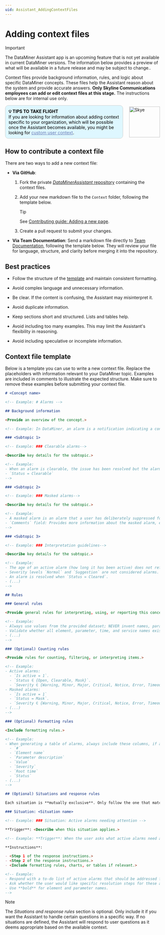 ```yaml
---
uid: Assistant_AddingContextFiles
---
```


# Adding context files

> [!IMPORTANT]
> The DataMiner Assistant app is an upcoming feature that is not yet available in current DataMiner versions. The information below provides a preview of what will be available in a future release and may be subject to change..

Context files provide background information, rules, and logic about specific DataMiner concepts. These files help the Assistant reason about the system and provide accurate answers. **Only Skyline Communications employees can add or edit context files at this stage.** The instructions below are for internal use only.

<div style="display: flex; align-items: center; justify-content: space-between; margin: 0 auto; max-width: 100%;">
  <div style="border: 1px solid #ccc; border-radius: 10px; padding: 10px; flex-grow: 1; background-color: #DEF7FF; margin-right: 20px; color: #000000;">
    <b>💡 TIPS TO TAKE FLIGHT</b><br>
    If you are looking for information about adding context specific to your organization, which will be possible once the Assistant becomes available, you might be looking for <a href="xref:Assistant_UserContext" style="color: #657AB7;">custom user context</a>.
  </div>
  <img src="~/images/Skye.svg" alt="Skye" style="width: 100px; flex-shrink: 0;">
</div>

## How to contribute a context file

There are two ways to add a new context file:

- **Via GitHub**:

  1. Fork the private [*DataMinerAssistant* repository](https://github.com/SkylineCommunications/DataMinerAssistant) containing the context files.

  1. Add your new markdown file to the `Context` folder, following the template below.

     > [!TIP]
     > See [Contributing guide: Adding a new page](xref:CTB_Adding_New_Page).

  1. Create a pull request to submit your changes.

- **Via Team Documentation**: Send a markdown file directly to [Team Documentation](mailto:documentation@skyline.be), following the template below. They will review your file for language, structure, and clarity before merging it into the repository.

## Best practices

- Follow the structure of the [template](#context-file-template) and maintain consistent formatting.

- Avoid complex language and unnecessary information.

- Be clear. If the content is confusing, the Assistant may misinterpret it.

- Avoid duplicate information.

- Keep sections short and structured. Lists and tables help.

- Avoid including too many examples. This may limit the Assistant's flexibility in reasoning.

- Avoid including speculative or incomplete information.

## Context file template

Below is a template you can use to write a new context file. Replace the placeholders with information relevant to your DataMiner topic. Examples are included in comments to illustrate the expected structure. Make sure to remove these examples before submitting your context file.

```md
# <Concept name>

<!-- Example: # Alarms -->

## Background information

<Provide an overview of the concept.>

<!-- Example: In DataMiner, an alarm is a notification indicating a condition or event requiring attention. Alarms are triggered by predefined thresholds, user-defined conditions, or background processes.-->

### <Subtopic 1>

<!-- Example: ### Clearable alarms-->

<Describe key details for the subtopic.>

<!-- Example:
- When an alarm is clearable, the issue has been resolved but the alarm record still remains open.
- `Status = Clearable`
-->

### <Subtopic 2>

<!-- Example: ### Masked alarms-->

<Describe key details for the subtopic.>

<!-- Example:
- A masked alarm is an alarm that a user has deliberately suppressed for a period of time or until it is unmasked or cleared.
- `Comments` field: Provides more information about the masked alarm, e.g. who masked it, when was it masked, and how long will it remain masked. For example: `Element masked by <name> @ 2025-08-28 08:43:38 until unmasking`
-->

### <Subtopic 3>

<!-- Example: ### Interpretation guidelines-->

<Describe key details for the subtopic.>

<!-- Example:
- The age of an active alarm (how long it has been active) does not reflect its seriousness.
- Severity levels `Normal` and `Suggestion` are not considered alarms.
- An alarm is resolved when `Status = Cleared`.
- (...)
-->

## Rules

### General rules

<Provide general rules for interpreting, using, or reporting this concept.>

<!-- Example:
- Always use values from the provided dataset; NEVER invent names, parameters, severities, or numbers.
- Validate whether all element, parameter, time, and service names exist in the dataset before including them.
- (...)
-->

### (Optional) Counting rules

<Provide rules for counting, filtering, or interpreting items.>

<!-- Example:
- Active alarms:
  - `Is active = 1`.
  - `Status ∈ {Open, Clearable, Mask}`.
  - `Severity ∈ {Warning, Minor, Major, Critical, Notice, Error, Timeout}`.
- Masked alarms:
  - `Is active = 1`
  - `Status = Mask`.
  - `Severity ∈ {Warning, Minor, Major, Critical, Notice, Error, Timeout}`
- (...)
-->

### (Optional) Formatting rules

<Include formatting rules.>

<!-- Example:
- When generating a table of alarms, always include these columns, if available:
  - `#`
  - `Element name`
  - `Parameter description`
  - `Value`
  - `Severity`
  - `Root time`
  - `Status`
- (...)
-->

## (Optional) Situations and response rules

Each situation is **mutually exclusive**. Only follow the one that matches the user request most closely.

### Situation: <Situation name>

<!-- Example: ### Situation: Active alarms needing attention -->

**Trigger**: <Describe when this situation applies.>

<!-- Example: **Trigger**: When the user asks what active alarms need attention. -->

**Instructions**:

- <Step 1 of the response instructions.>
- <Step 2 of the response instructions.>
- <Include formatting rules, charts, or tables if relevant.>

<!-- Example:
- Respond with a to-do list of active alarms that should be addressed first.
- Ask whether the user would like specific resolution steps for these alarms.
- Use **bold** for element and parameter names.
-->
```

> [!NOTE]
> The *Situations and response rules* section is optional. Only include it if you want the Assistant to handle certain questions in a specific way. If no situations are defined, the Assistant will respond to user questions as it deems appropriate based on the available context.

